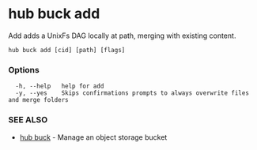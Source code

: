 # hub buck add

Add adds a UnixFs DAG locally at path, merging with existing content.

```
hub buck add [cid] [path] [flags]
```

### Options

```
  -h, --help   help for add
  -y, --yes    Skips confirmations prompts to always overwrite files and merge folders
```

### SEE ALSO

* [hub buck](hub_buck.md)	 - Manage an object storage bucket
